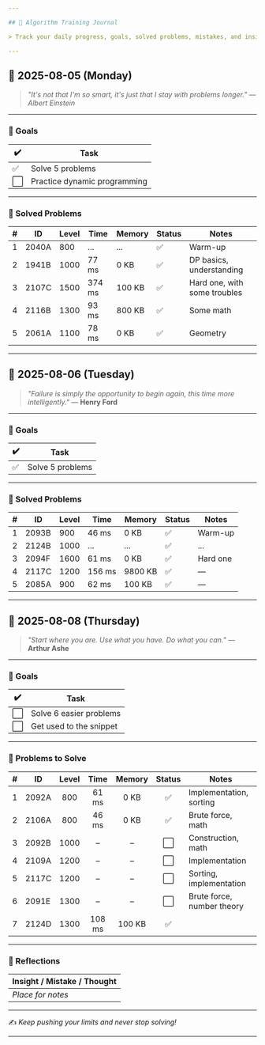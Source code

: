 ```yaml
---

## 📘 Algorithm Training Journal

> Track your daily progress, goals, solved problems, mistakes, and insights.

---
```


## 📅 2025-08-05 (Monday)

> *"It's not that I'm so smart, it's just that I stay with problems longer."*
> — *Albert Einstein*

---

### 🎯 Goals

| ✔️ | Task                         |
| -- | ---------------------------- |
| ✅  | Solve 5 problems             |
| ⬜  | Practice dynamic programming |

---

### 🧩 Solved Problems

|  # | ID    | Level | Time   | Memory | Status | Notes                        |
| -: | ----- | ----- | ------ | ------ | ------ | ---------------------------- |
|  1 | 2040A | 800   | ...    | ...    | ✅      | Warm-up                      |
|  2 | 1941B | 1000  | 77 ms  | 0 KB   | ✅      | DP basics, understanding     |
|  3 | 2107C | 1500  | 374 ms | 100 KB | ✅      | Hard one, with some troubles |
|  4 | 2116B | 1300  | 93 ms  | 800 KB | ✅      | Some math                    |
|  5 | 2061A | 1100  | 78 ms  | 0 KB   | ✅      | Geometry                     |

---

## 📅 2025-08-06 (Tuesday)

> *"Failure is simply the opportunity to begin again, this time more intelligently."*
> — **Henry Ford**

---

### 🎯 Goals

| ✔️ | Task             |
| -- | ---------------- |
| ✅  | Solve 5 problems |

---

### 🧩 Solved Problems

|  # | ID    | Level | Time   | Memory  | Status | Notes    |
| -: | ----- | ----- | ------ | ------- | ------ | -------- |
|  1 | 2093B | 900   | 46 ms  | 0 KB    | ✅      | Warm-up  |
|  2 | 2124B | 1000  | ...    | ...     | ✅      | ...      |
|  3 | 2094F | 1600  | 61 ms  | 0 KB    | ✅      | Hard one |
|  4 | 2117C | 1200  | 156 ms | 9800 KB | ✅      | —        |
|  5 | 2085A | 900   | 62 ms  | 100 KB  | ✅      | —        |

---

## 📅 2025-08-08 (Thursday)

> *"Start where you are. Use what you have. Do what you can."*
> — **Arthur Ashe**

---

### 🎯 Goals

| ✔️ | Task                    |
| -- | ----------------------- |
| ⬜  | Solve 6 easier problems |
| ⬜  | Get used to the snippet |

---

### 🧩 Problems to Solve

|  # | ID     | Level |  Time | Memory | Status | Notes                      |
| -: | ------ | :---: | :---: | :----: | :----: | -------------------------- |
|  1 | 2092A  |  800  |  61 ms|   0 KB |   ✅   | Implementation, sorting    |
|  2 | 2106A  |  800  |  46 ms|   0 KB |   ✅   | Brute force, math          |
|  3 | 2092B  | 1000  |   –   |    –   |   ⬜   | Construction, math         |
|  4 | 2109A  | 1200  |   –   |    –   |   ⬜   | Implementation             |
|  5 | 2117C  | 1200  |   –   |    –   |   ⬜   | Sorting, implementation    |
|  6 | 2091E  | 1300  |   –   |    –   |   ⬜   | Brute force, number theory |
|  7 | 2124D  | 1300  | 108 ms| 100 KB |   ✅   |                            |

---

### 🧠 Reflections

| Insight / Mistake / Thought |
| --------------------------- |
| *Place for notes*           |

---

✍️ *Keep pushing your limits and never stop solving!*

---